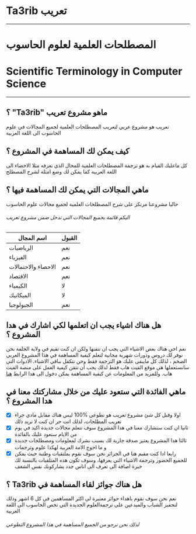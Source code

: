 # Ta3rib تعريب
--------------
#  المصطلحات العلمية لعلوم الحاسوب
# Scientific Terminology in Computer Science
--------------------------------------------

## ؟ "Ta3rib" ماهو مشروع تعريب 
تعريب هو مشروع عربي لتعريب المصطلحات العلمية لجميع المجالات في علوم الحاسوب الى اللغة العربية

## كيف يمكن لك المساهمة في المشروع ؟
كل ماعليك القيام به هو ترجمة المصطلحات العلمية للمجال الذي تعرفه مثلا الاحصاء الى اللغة العربية كما يمكن لك وضع امثلة لشرح المصطلح 

## ماهي المجالات التي يمكن لك المساهمة فيها ؟
حاليا مشروعنا مرتكز على شرح المصطلحات العلمية لجميع مجالات علوم الحاسوب


###### اليكم قائمة بجميع المجالات التي تدخل ضمن مشروع تعريب

اسم المجال | القبول 
-------|-----
الرياضيات | نعم
الفيزياء | نعم 
الاحصاء والاحتمالات | نعم
الاقتصاد | نعم 
الكيمياء | ﻻ  
الميكانيك | ﻻ
الجيولوجيا | نعم


##  هل هناك اشياء يجب ان اتعلمها لكي اشارك في هدا المشروع ؟
نعم اخي هناك بعض الاشياء التي يجب ان تتقنها ولكن ان كنت تقيم في ولاية الجلفة نحن نوفر  لك دروس  ودورات شهرية مجانية لتعلم كيفية
المساهمة في هذا المشروع العربي الضخم ، لذلك كل مايبقى  عليك هو الترجمة فقط وحن نتكفل بباقي الاشياء. 
الادوات التي سانستعملها هي موقع القيت هاب فقط لدلك يجب ان تتقن كيفية العمل على منصة القيت هاب. وللمزيد من المعلومات عن كيفية  المساهمة يمكن دخول الى هدا الرابط
[هنا](https://github.com/Code-Club-17/Ta3rib/blob/master/CONTRIBUTING.md)

## ماهي الفائدة التي ستعود عليك من خلال مشاركتك معنا في هدا المشروع ؟
- [x] اولا وقبل كل شئ مشروع تعريب هو تطوعي %100 ليس هناك مقابل مادي جراء تعريب المطلحات، لذلك انت حر ان كنت لا تريد ذلك 
- [x]  ثانيا ان كنت ستشارك معنا في هدا المشروع سوف تتعلم مجالات جديدة اكيد في يوم من الايام ستعود  عليك بالفائدة  
- [x] ثالثا هدا المشروع يعتبر صدقة جارية لك بسبب نشرك لمعلومات ومصطلحات جديدة و ما احوج الامة العربية لهكذا علوم وترجمات
- [x] رابعا ادا كنت مقيم هنا في الجزائر نحن سوف نقوم بملتقيات وطنية حيث يمكن للجميع الحضور وترجمة الاشياء التي يعرفها، وسوف تكون هده المتلقيات بالنسبة لك خبرة اصافة الى تعرف الى اناس جدد يشاركونك نفس الشغف

## ؟ Ta3rib هل هناك جوائز لقاء المساهمة في  
نعم نحن سوف نقوم باهداء جوائز معتبرة لي اكثر المساهمين في  كل 6 اشهر  وذلك لتحفيز الشباب والمبدعين على ترجمةالعلوم الجديدة التي تخص الحاسوب الى اللغة العربية 

###### لذلك نحن نرجو من الجميع المساهمة في هذا المشروع التطوعي






